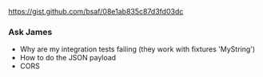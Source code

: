 https://gist.github.com/bsaf/08e1ab835c87d3fd03dc

### Ask James

* Why are my integration tests failing (they work with fixtures 'MyString')
* How to do the JSON payload
* CORS

